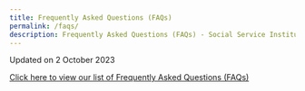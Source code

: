 ```yaml
---
title: Frequently Asked Questions (FAQs)
permalink: /faqs/
description: Frequently Asked Questions (FAQs) - Social Service Institute
---
```

Updated on 2 October 2023

[Click here to view our list of Frequently Asked Questions (FAQs)](/files/ssi%20faqs%20-%20oct%202023.pdf)